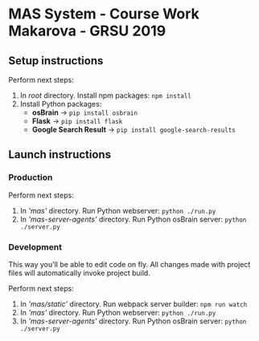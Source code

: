 # MAS System - Course Work Makarova - GRSU 2019

## Setup instructions

Perform next steps:
1. In _root_ directory. Install npm packages: ```npm install```
2. Install Python packages:
    * __osBrain__ -> ```pip install osbrain```
    * __Flask__ -> ```pip install flask```
    * __Google Search Result__ -> ```pip install google-search-results```

## Launch instructions

### Production

Perform next steps:
1. In _'mas'_ directory. Run Python webserver: ```python ./run.py```
2. In _'mas-server-agents'_ directory. Run Python osBrain server: ```python ./server.py```


### Development

This way you'll be able to edit code on fly. All changes made with project files will automatically invoke project build.

Perform next steps:

1. In _'mas/static'_ directory. Run webpack server builder: ```npm run watch```
1. In _'mas'_ directory. Run Python webserver: ```python ./run.py```
2. In _'mas-server-agents'_ directory. Run Python osBrain server: ```python ./server.py```
